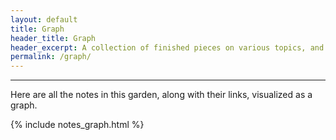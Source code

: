 ```yaml
---
layout: default
title: Graph
header_title: Graph
header_excerpt: A collection of finished pieces on various topics, and bullshit.
permalink: /graph/
---
```


   
<hr>

<p>Here are all the notes in this garden, along with their links, visualized as a graph.</p>
    
{% include notes_graph.html %}